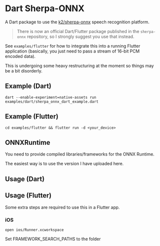 # Dart Sherpa-ONNX

A Dart package to use the [k2/sherpa-onnx](https://github.com/k2-fsa/sherpa-onnx) speech recognition platform.

> There is now an official Dart/Flutter package published in the `sherpa-onnx` repository, so I strongly suggest you use that instead.

See `examples/flutter` for how to integrate this into a running Flutter application (basically, you just need to pass a stream of 16-bit PCM encoded data).

This is undergoing some heavy restructuring at the moment so things may be a bit disorderly.

## Example (Dart)

```
dart --enable-experiment=native-assets run examples/dart/sherpa_onnx_dart_example.dart
```

## Example (Flutter)
```
cd examples/flutter && flutter run -d <your_device>
```

## ONNXRuntime

You need to provide compiled libraries/frameworks for the ONNX Runtime.

The easiest way is to use the version I have uploaded here.

## Usage (Dart)

## Usage (Flutter)

Some extra steps are required to use this in a Flutter app.



### iOS

```
open ios/Runner.xcworkspace
```
Set FRAMEWORK_SEARCH_PATHS to the folder 

